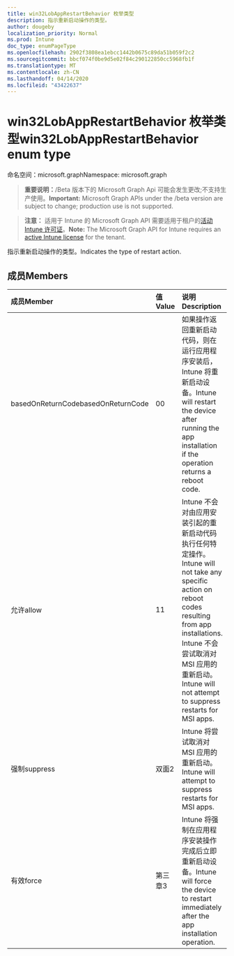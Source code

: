 ```yaml
---
title: win32LobAppRestartBehavior 枚举类型
description: 指示重新启动操作的类型。
author: dougeby
localization_priority: Normal
ms.prod: Intune
doc_type: enumPageType
ms.openlocfilehash: 2902f3808ea1ebcc1442b0675c89da51b059f2c2
ms.sourcegitcommit: bbcf074f0be9d5e02f84c290122850cc5968fb1f
ms.translationtype: MT
ms.contentlocale: zh-CN
ms.lasthandoff: 04/14/2020
ms.locfileid: "43422637"
---
```

# <a name="win32lobapprestartbehavior-enum-type"></a><span data-ttu-id="d63e2-103">win32LobAppRestartBehavior 枚举类型</span><span class="sxs-lookup"><span data-stu-id="d63e2-103">win32LobAppRestartBehavior enum type</span></span>

<span data-ttu-id="d63e2-104">命名空间：microsoft.graph</span><span class="sxs-lookup"><span data-stu-id="d63e2-104">Namespace: microsoft.graph</span></span>

> <span data-ttu-id="d63e2-105">**重要说明：**/Beta 版本下的 Microsoft Graph Api 可能会发生更改;不支持生产使用。</span><span class="sxs-lookup"><span data-stu-id="d63e2-105">**Important:** Microsoft Graph APIs under the /beta version are subject to change; production use is not supported.</span></span>

> <span data-ttu-id="d63e2-106">**注意：** 适用于 Intune 的 Microsoft Graph API 需要适用于租户的[活动 Intune 许可证](https://go.microsoft.com/fwlink/?linkid=839381)。</span><span class="sxs-lookup"><span data-stu-id="d63e2-106">**Note:** The Microsoft Graph API for Intune requires an [active Intune license](https://go.microsoft.com/fwlink/?linkid=839381) for the tenant.</span></span>

<span data-ttu-id="d63e2-107">指示重新启动操作的类型。</span><span class="sxs-lookup"><span data-stu-id="d63e2-107">Indicates the type of restart action.</span></span>

## <a name="members"></a><span data-ttu-id="d63e2-108">成员</span><span class="sxs-lookup"><span data-stu-id="d63e2-108">Members</span></span>
|<span data-ttu-id="d63e2-109">成员</span><span class="sxs-lookup"><span data-stu-id="d63e2-109">Member</span></span>|<span data-ttu-id="d63e2-110">值</span><span class="sxs-lookup"><span data-stu-id="d63e2-110">Value</span></span>|<span data-ttu-id="d63e2-111">说明</span><span class="sxs-lookup"><span data-stu-id="d63e2-111">Description</span></span>|
|:---|:---|:---|
|<span data-ttu-id="d63e2-112">basedOnReturnCode</span><span class="sxs-lookup"><span data-stu-id="d63e2-112">basedOnReturnCode</span></span>|<span data-ttu-id="d63e2-113">0</span><span class="sxs-lookup"><span data-stu-id="d63e2-113">0</span></span>|<span data-ttu-id="d63e2-114">如果操作返回重新启动代码，则在运行应用程序安装后，Intune 将重新启动设备。</span><span class="sxs-lookup"><span data-stu-id="d63e2-114">Intune will restart the device after running the app installation if the operation returns a reboot code.</span></span>|
|<span data-ttu-id="d63e2-115">允许</span><span class="sxs-lookup"><span data-stu-id="d63e2-115">allow</span></span>|<span data-ttu-id="d63e2-116">1</span><span class="sxs-lookup"><span data-stu-id="d63e2-116">1</span></span>|<span data-ttu-id="d63e2-117">Intune 不会对由应用安装引起的重新启动代码执行任何特定操作。</span><span class="sxs-lookup"><span data-stu-id="d63e2-117">Intune will not take any specific action on reboot codes resulting from app installations.</span></span> <span data-ttu-id="d63e2-118">Intune 不会尝试取消对 MSI 应用的重新启动。</span><span class="sxs-lookup"><span data-stu-id="d63e2-118">Intune will not attempt to suppress restarts for MSI apps.</span></span>|
|<span data-ttu-id="d63e2-119">强制</span><span class="sxs-lookup"><span data-stu-id="d63e2-119">suppress</span></span>|<span data-ttu-id="d63e2-120">双面</span><span class="sxs-lookup"><span data-stu-id="d63e2-120">2</span></span>|<span data-ttu-id="d63e2-121">Intune 将尝试取消对 MSI 应用的重新启动。</span><span class="sxs-lookup"><span data-stu-id="d63e2-121">Intune will attempt to suppress restarts for MSI apps.</span></span>|
|<span data-ttu-id="d63e2-122">有效</span><span class="sxs-lookup"><span data-stu-id="d63e2-122">force</span></span>|<span data-ttu-id="d63e2-123">第三章</span><span class="sxs-lookup"><span data-stu-id="d63e2-123">3</span></span>|<span data-ttu-id="d63e2-124">Intune 将强制在应用程序安装操作完成后立即重新启动设备。</span><span class="sxs-lookup"><span data-stu-id="d63e2-124">Intune will force the device to restart immediately after the app installation operation.</span></span>|




